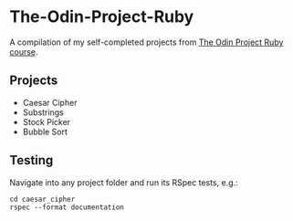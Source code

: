 # The-Odin-Project-Ruby
A compilation of my self-completed projects from [The Odin Project Ruby course](https://www.theodinproject.com/paths/full-stack-ruby-on-rails/courses/ruby-programming).

## Projects
- Caesar Cipher
- Substrings
- Stock Picker
- Bubble Sort

## Testing
Navigate into any project folder and run its RSpec tests, e.g.:
```
cd caesar_cipher
rspec --format documentation
```